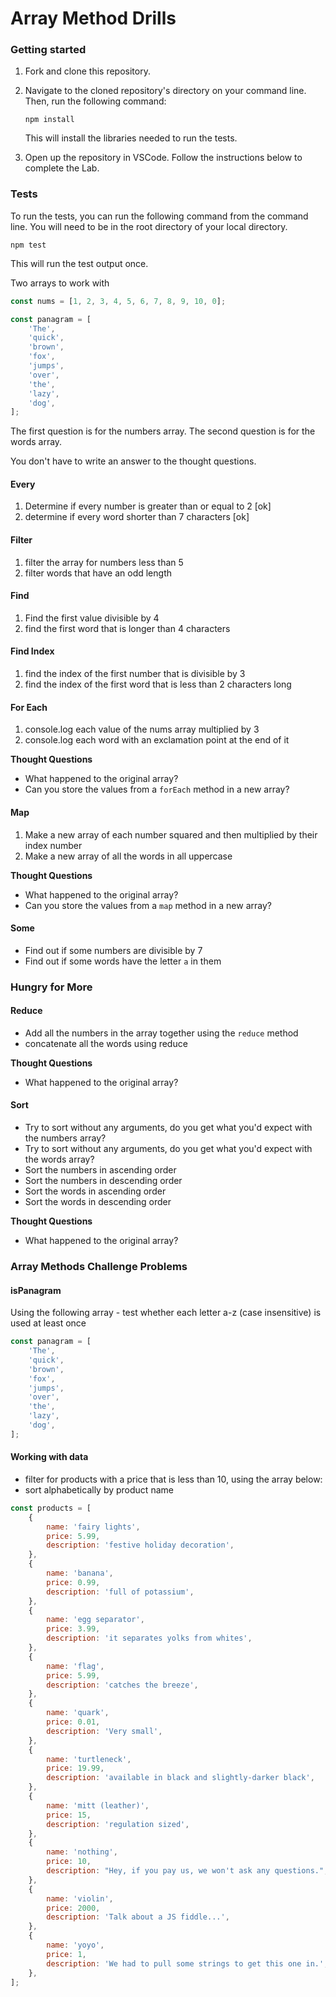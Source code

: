 # Array Method Drills

### Getting started

1. Fork and clone this repository.

1. Navigate to the cloned repository's directory on your command line. Then, run the following command:

   ```
   npm install
   ```

   This will install the libraries needed to run the tests.

1. Open up the repository in VSCode. Follow the instructions below to complete the Lab.

### Tests

To run the tests, you can run the following command from the command line. You will need to be in the root directory of your local directory.

```
npm test
```

This will run the test output once.

Two arrays to work with

```js
const nums = [1, 2, 3, 4, 5, 6, 7, 8, 9, 10, 0];

const panagram = [
	'The',
	'quick',
	'brown',
	'fox',
	'jumps',
	'over',
	'the',
	'lazy',
	'dog',
];
```

The first question is for the numbers array. The second question is for the words array.

You don't have to write an answer to the thought questions.

#### Every

1. Determine if every number is greater than or equal to 2 [ok]
1. determine if every word shorter than 7 characters [ok]

#### Filter

1. filter the array for numbers less than 5
1. filter words that have an odd length

#### Find

1. Find the first value divisible by 4
1. find the first word that is longer than 4 characters

#### Find Index

1. find the index of the first number that is divisible by 3
1. find the index of the first word that is less than 2 characters long

#### For Each

1. console.log each value of the nums array multiplied by 3
1. console.log each word with an exclamation point at the end of it

**Thought Questions**

- What happened to the original array?
- Can you store the values from a `forEach` method in a new array?

#### Map

1. Make a new array of each number squared and then multiplied by their index number
1. Make a new array of all the words in all uppercase

**Thought Questions**

- What happened to the original array?
- Can you store the values from a `map` method in a new array?

#### Some

- Find out if some numbers are divisible by 7
- Find out if some words have the letter `a` in them

### Hungry for More

#### Reduce

- Add all the numbers in the array together using the `reduce` method
- concatenate all the words using reduce

**Thought Questions**

- What happened to the original array?

#### Sort

- Try to sort without any arguments, do you get what you'd expect with the numbers array?
- Try to sort without any arguments, do you get what you'd expect with the words array?
- Sort the numbers in ascending order
- Sort the numbers in descending order
- Sort the words in ascending order
- Sort the words in descending order

**Thought Questions**

- What happened to the original array?

### Array Methods Challenge Problems

#### isPanagram

Using the following array - test whether each letter a-z (case insensitive) is used at least once

```js
const panagram = [
	'The',
	'quick',
	'brown',
	'fox',
	'jumps',
	'over',
	'the',
	'lazy',
	'dog',
];
```

#### Working with data

- filter for products with a price that is less than 10, using the array below:
- sort alphabetically by product name

```js
const products = [
	{
		name: 'fairy lights',
		price: 5.99,
		description: 'festive holiday decoration',
	},
	{
		name: 'banana',
		price: 0.99,
		description: 'full of potassium',
	},
	{
		name: 'egg separator',
		price: 3.99,
		description: 'it separates yolks from whites',
	},
	{
		name: 'flag',
		price: 5.99,
		description: 'catches the breeze',
	},
	{
		name: 'quark',
		price: 0.01,
		description: 'Very small',
	},
	{
		name: 'turtleneck',
		price: 19.99,
		description: 'available in black and slightly-darker black',
	},
	{
		name: 'mitt (leather)',
		price: 15,
		description: 'regulation sized',
	},
	{
		name: 'nothing',
		price: 10,
		description: "Hey, if you pay us, we won't ask any questions.",
	},
	{
		name: 'violin',
		price: 2000,
		description: 'Talk about a JS fiddle...',
	},
	{
		name: 'yoyo',
		price: 1,
		description: 'We had to pull some strings to get this one in.',
	},
];
```
